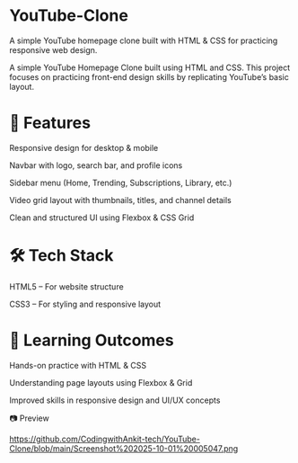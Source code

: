 # YouTube-Clone
A simple YouTube homepage clone built with HTML &amp; CSS for practicing responsive web design.

A simple YouTube Homepage Clone built using HTML and CSS. This project focuses on practicing front-end design skills by replicating YouTube’s basic layout.

# 🔹 Features

Responsive design for desktop & mobile

Navbar with logo, search bar, and profile icons

Sidebar menu (Home, Trending, Subscriptions, Library, etc.)

Video grid layout with thumbnails, titles, and channel details

Clean and structured UI using Flexbox & CSS Grid

# 🛠️ Tech Stack

HTML5 – For website structure

CSS3 – For styling and responsive layout

# 📌 Learning Outcomes

Hands-on practice with HTML & CSS

Understanding page layouts using Flexbox & Grid

Improved skills in responsive design and UI/UX concepts


📷 Preview

https://github.com/CodingwithAnkit-tech/YouTube-Clone/blob/main/Screenshot%202025-10-01%20005047.png
